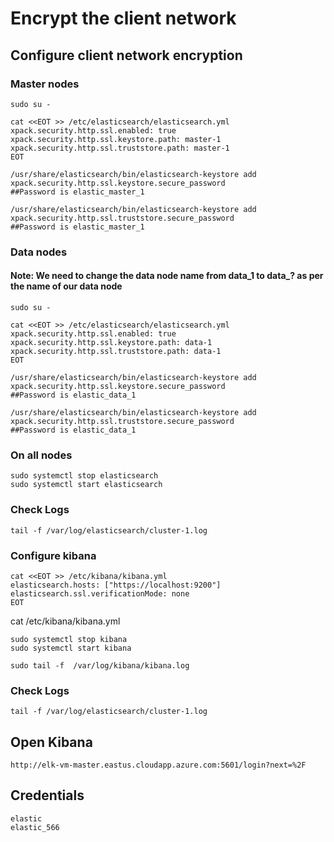 # Encrypt the client network

## Configure client network encryption
### Master nodes
```
sudo su -
```

```
cat <<EOT >> /etc/elasticsearch/elasticsearch.yml
xpack.security.http.ssl.enabled: true
xpack.security.http.ssl.keystore.path: master-1
xpack.security.http.ssl.truststore.path: master-1
EOT
```

```
/usr/share/elasticsearch/bin/elasticsearch-keystore add xpack.security.http.ssl.keystore.secure_password
##Password is elastic_master_1
```

```
/usr/share/elasticsearch/bin/elasticsearch-keystore add xpack.security.http.ssl.truststore.secure_password
##Password is elastic_master_1
```


### Data nodes
#### Note: We need to change the data node name from data_1 to data_? as per the name of our data node
```
sudo su -
```

```
cat <<EOT >> /etc/elasticsearch/elasticsearch.yml
xpack.security.http.ssl.enabled: true
xpack.security.http.ssl.keystore.path: data-1
xpack.security.http.ssl.truststore.path: data-1
EOT
```


```
/usr/share/elasticsearch/bin/elasticsearch-keystore add xpack.security.http.ssl.keystore.secure_password
##Password is elastic_data_1
```

```
/usr/share/elasticsearch/bin/elasticsearch-keystore add xpack.security.http.ssl.truststore.secure_password
##Password is elastic_data_1
```

### On all nodes
```
sudo systemctl stop elasticsearch
sudo systemctl start elasticsearch
```

### Check Logs
```
tail -f /var/log/elasticsearch/cluster-1.log
```

### Configure kibana
```
cat <<EOT >> /etc/kibana/kibana.yml
elasticsearch.hosts: ["https://localhost:9200"]
elasticsearch.ssl.verificationMode: none
EOT
```

cat /etc/kibana/kibana.yml

```
sudo systemctl stop kibana
sudo systemctl start kibana
```

```
sudo tail -f  /var/log/kibana/kibana.log
```

### Check Logs
```
tail -f /var/log/elasticsearch/cluster-1.log
```



## Open Kibana
```
http://elk-vm-master.eastus.cloudapp.azure.com:5601/login?next=%2F
```

## Credentials
```
elastic
elastic_566
```
